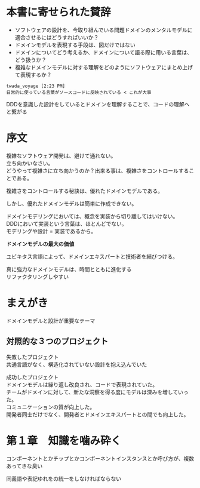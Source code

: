 # 本書に寄せられた賛辞

* ソフトウェアの設計を、今取り組んでいる問題ドメインのメンタルモデルに適合させるにはどうすればいいか？
* ドメインモデルを表現する手段は、図だけではない
* ドメインについてどう考えるか、ドメインについて語る際に用いる言葉は、どう扱うか？
* 複雑なドメインモデルに対する理解をどのようにソフトウェアにまとめ上げて表現するか？

```
twada_voyage [2:23 PM] 
日常的に使っている言葉がソースコードに反映されている < これが大事
```

DDDを意識した設計をしているとドメインを理解することで、コードの理解へと繋がる  

# 序文

複雑なソフトウェア開発は、避けて通れない。  
立ち向かいなさい。  
どうやって複雑さに立ち向かうのか？出来る事は、複雑さをコントロールすることである。  

複雑さをコントロールする秘訣は、優れたドメインモデルである。  

しかし、優れたドメインモデルは簡単に作成できない。  

ドメインモデリングにおいては、概念を実装から切り離してはいけない。  
DDDにおいて実装という言葉は、ほとんどでない。  
モデリングや設計 = 実装であるから。  

**ドメインモデルの最大の価値**

ユビキタス言語によって、ドメインエキスパートと技術者を結びつける。  

真に強力なドメインモデルは、時間とともに進化する  
リファクタリングしやすい  

# まえがき

ドメインモデルと設計が重要なテーマ  

## 対照的な３つのプロジェクト

失敗したプロジェクト  
共通言語がなく、構造化されていない設計を抱え込んでいた  

成功したプロジェクト  
ドメインモデルは繰り返し改良され、コードで表現されていた。  
チームがドメインに対して、新たな洞察を得る度にモデルは深みを増していった。  
コミュニケーションの質が向上した。  
開発者同士だけでなく、開発者とドメインエキスパートとの間でも向上した。  


# 第１章　知識を噛み砕く

コンポーネントとかチップとかコンポーネントインスタンスとか呼び方が、複数あってきな臭い  

同義語や表記ゆれをの統一をしなければならない  

